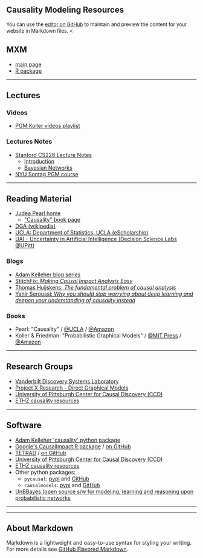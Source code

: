 ## Causality Modeling Resources

<span style="font-size: small;">You can use the [editor on GitHub](https://github.com/pedrosan/CausalModeling/edit/master/README.md) to maintain and preview the content for your website in Markdown files. </span><<br/>

## MXM

- [main page](http://mensxmachina.org/en/)
- [R package](https://cran.r-project.org/web/packages/MXM/index.html)

<hr/>

## Lectures

### Videos

- [PGM Koller videos playlist](https://www.youtube.com/playlist?list=PL50E6E80E8525B59C)

### Lectures Notes

- [Stanford CS228 Lecture Notes](https://ermongroup.github.io/cs228-notes/)
  - [Introduction](https://ermongroup.github.io/cs228-notes/preliminaries/introduction/)
  - [Bayesian Networks](https://ermongroup.github.io/cs228-notes/representation/directed/)
- [NYU Sontag PGM course](http://cs.nyu.edu/~dsontag/courses/pgm13/)


<hr/>

## Reading Material

- [Judea Pearl home](http://bayes.cs.ucla.edu/home.htm)
  - ["Causality" book page](http://bayes.cs.ucla.edu/BOOK-2K/)
- [DGA (wikipedia)](https://en.wikipedia.org/wiki/Directed_acyclic_graph)
- [UCLA: Department of Statistics, UCLA (eScholarship)](https://escholarship.org/uc/uclastat_papers)
- [UAI - Uncertainty in Artificial Intelligence (Decision Science Labs @UPitt)](https://dslpitt.org/uai/home.jsp?mmnu=0&smnu=0)

### Blogs

- [Adam Kelleher blog series](https://medium.com/@akelleh/causal-data-science-721ed63a4027)
- [StitchFix: _Making Causal Impact Analysis Easy_](http://multithreaded.stitchfix.com/blog/2016/01/13/market-watch/)
- [Thomas Huijskens: _The fundamental problem of causal analysis_](https://thuijskens.github.io/2016/08/25/causal-modelling/)
- [Yanir Seroussi: _Why you should stop worrying about deep learning and deepen your understanding of causality instead_](https://yanirseroussi.com/2016/02/14/why-you-should-stop-worrying-about-deep-learning-and-deepen-your-understanding-of-causality-instead/)

### Books

- Pearl: "Causality" / [@UCLA](http://bayes.cs.ucla.edu/BOOK-2K/) / [@Amazon](https://www.amazon.com/dp/052189560X/)
- Koller & Friedman: "Probabilistic Graphical Models" / [@MIT Press](https://mitpress.mit.edu/books/probabilistic-graphical-models) / [@Amazon](https://www.amazon.com/Probabilistic-Graphical-Models-Principles-Computation/dp/0262013193)


<hr/>

## Research Groups

- [Vanderbilt Discovery Systems Laboratory](http://www.dsl-lab.org/)
- [Project X Research - Direct Graphical Models](http://research.project-10.de/dgm/)
- [University of Pittsburgh Center for Causal Discovery (CCD)](http://www.ccd.pitt.edu/data-science/)
- [ETHZ causality resources](http://www.causality.inf.ethz.ch/resources.php)


<hr/>

## Software

- [Adam Kelleher 'causality' python package](https://github.com/akelleh/causality)
- [Google's CausalImpact R package](https://google.github.io/CausalImpact/CausalImpact.html) / [on GitHub](https://google.github.io/CausalImpact/)
- [TETRAD](http://www.phil.cmu.edu/tetrad/) / [on GitHub](https://github.com/cmu-phil/tetrad)
- [University of Pittsburgh Center for Causal Discovery (CCD)](http://www.ccd.pitt.edu/data-science/)
- [ETHZ causality resources](http://www.causality.inf.ethz.ch/resources.php)
- Other python packages:
  - `pycausal`: [pypi](https://pypi.python.org/pypi/pycausal/) and [GitHub](https://github.com/triptoes1/pycausal/)
  - `causalmodels`: [pypi](https://pypi.python.org/pypi/causalmodels/) and [GitHub](https://github.com/roronya/causalmodels)
- [UnBBayes (open source s/w for modeling, learning and reasoning upon probabilistic networks](http://unbbayes.sourceforge.net/)


<hr/>
<hr/>

## About Markdown

Markdown is a lightweight and easy-to-use syntax for styling your writing. <br/>
For more details see [GitHub Flavored Markdown](https://guides.github.com/features/mastering-markdown/).
